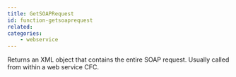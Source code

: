 ```yaml
---
title: GetSOAPRequest
id: function-getsoaprequest
related:
categories:
    - webservice
---
```


Returns an XML object that contains the entire SOAP
request. Usually called from within a web service CFC.
